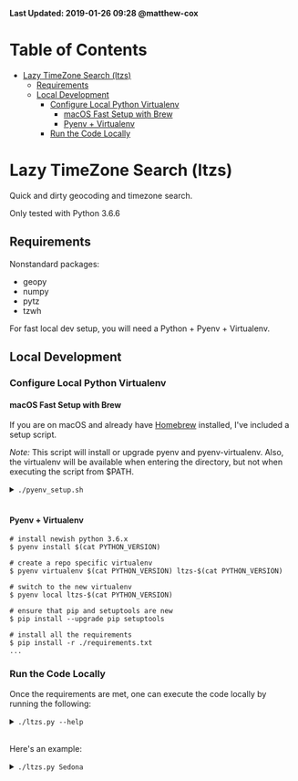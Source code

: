 **Last Updated: 2019-01-26 09:28 @matthew-cox**

Table of Contents
=================
  * [Lazy TimeZone Search (ltzs)](#lazy-timezone-search-ltzs)
    * [Requirements](#requirements)
    * [Local Development](#local-development)
      * [Configure Local Python Virtualenv](#configure-local-python-virtualenv)
        * [macOS Fast Setup with Brew](#macos-fast-setup-with-brew)
        * [Pyenv + Virtualenv](#pyenv--virtualenv)
      * [Run the Code Locally](#run-the-code-locally)

# Lazy TimeZone Search (ltzs)

Quick and dirty geocoding and timezone search.

Only tested with Python 3.6.6

## Requirements

Nonstandard packages:

* geopy
* numpy
* pytz
* tzwh

For fast local dev setup, you will need a  Python + Pyenv + Virtualenv.

## Local Development

### Configure Local Python Virtualenv

#### macOS Fast Setup with Brew

If you are on macOS and already have [Homebrew](https://brew.sh) installed, I've included a setup script.

*Note:* This script will install or upgrade pyenv and pyenv-virtualenv. Also, the virtualenv will be available when entering the directory, but not when executing the script from $PATH.

<details>
    <summary><code>./pyenv_setup.sh</code></summary>

    NOTE: Desired Python version is '3.6.6'...
    NOTE: Pyenv name is 'lazy-timezone-search-3.6'...
    NOTE: Upgrading pyenv...
    Updated 1 tap (homebrew/cask).
    No changes to formulae.
    Error: pyenv 1.2.9 already installed
    SUCCESS: done
    NOTE: Python '3.6.6' is already installed.
    NOTE: Pyenv 'lazy-timezone-search-3.6' already exists.
    NOTE: Upgrading pip and setuptools...
    Requirement already up-to-date: pip in ${HOME}/.pyenv/versions/3.6.6/envs/lazy-timezone-search-3.6/lib/python3.6/site-packages (18.1)
    Requirement already up-to-date: setuptools in ${HOME}/.pyenv/versions/3.6.6/envs/lazy-timezone-search-3.6/lib/python3.6/site-packages (40.6.3)
    SUCCESS: done
    NOTE: Installing local dev requirements...
    Requirement already satisfied: geopy in ${HOME}/.pyenv/versions/3.6.6/envs/lazy-timezone-search-3.6/lib/python3.6/site-packages (from -r ${HOME}/Devel/lazy-timezone-search/requirements.txt (line 1)) (1.18.1)
    Requirement already satisfied: numpy in ${HOME}/.pyenv/versions/3.6.6/envs/lazy-timezone-search-3.6/lib/python3.6/site-packages (from -r ${HOME}/Devel/lazy-timezone-search/requirements.txt (line 3)) (1.16.0)
    Requirement already satisfied: pytz in ${HOME}/.pyenv/versions/3.6.6/envs/lazy-timezone-search-3.6/lib/python3.6/site-packages (from -r ${HOME}/Devel/lazy-timezone-search/requirements.txt (line 4)) (2018.9)
    Requirement already satisfied: tzwhere in ${HOME}/.pyenv/versions/3.6.6/envs/lazy-timezone-search-3.6/lib/python3.6/site-packages (from -r ${HOME}/Devel/lazy-timezone-search/requirements.txt (line 5)) (3.0.3)
    Requirement already satisfied: geographiclib<2,>=1.49 in ${HOME}/.pyenv/versions/3.6.6/envs/lazy-timezone-search-3.6/lib/python3.6/site-packages (from geopy->-r ${HOME}/Devel/lazy-timezone-search/requirements.txt (line 1)) (1.49)
    Requirement already satisfied: shapely in ${HOME}/.pyenv/versions/3.6.6/envs/lazy-timezone-search-3.6/lib/python3.6/site-packages (from tzwhere->-r ${HOME}/Devel/lazy-timezone-search/requirements.txt (line 5)) (1.6.4.post2)
    SUCCESS: done

</details><br />

#### Pyenv + Virtualenv

    # install newish python 3.6.x
    $ pyenv install $(cat PYTHON_VERSION)

    # create a repo specific virtualenv
    $ pyenv virtualenv $(cat PYTHON_VERSION) ltzs-$(cat PYTHON_VERSION)

    # switch to the new virtualenv
    $ pyenv local ltzs-$(cat PYTHON_VERSION)

    # ensure that pip and setuptools are new
    $ pip install --upgrade pip setuptools

    # install all the requirements
    $ pip install -r ./requirements.txt
    ...

### Run the Code Locally

Once the requirements are met, one can execute the code locally by running the following:

<details>
    <summary><code>./ltzs.py --help</code></summary>

    usage: ltzs.py [-h] [-l {debug,info,warning,error,critical}] [city]

    Lazy TimeZone Search - Output timezone information about a provided city

    positional arguments:
      city                  Find the timezone of this city

    optional arguments:
      -h, --help            show this help message and exit
      -l {debug,info,warning,error,critical}, --log-level {debug,info,warning,error,critical}
                            Logging verbosity. Default: WARNING

</details><br />

Here's an example:

<details>
    <summary><code>./ltzs.py Sedona</code></summary>

    Current timezone: CET
    Sedona timezone: PST

    CET - 2019-01-17 16:49
    UTC - 2019-01-17 15:49
    PST - 2019-01-17 07:49

</details><br />
